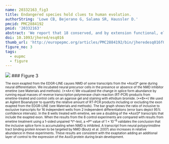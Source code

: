 ```yaml
---
name: 20332163_fig3
title: Endangered species hold clues to human evolution.
authorString: 'Lowe CB, Bejerano G, Salama SR, Haussler D.'
pmcid: PMC2884192
pmid: '20332163'
abstract: 'We report that 18 conserved, and by extension functional, elements in the human genome are the result of retroposon insertions that are evolving under purifying selection in mammals. We show evidence that 1 of the 18 elements regulates the expression of ASXL3 during development by encoding an alternatively spliced exon that causes nonsense-mediated decay of the transcript. The retroposon that gave rise to these functional elements was quickly inactivated in the mammalian ancestor, and all traces of it have been lost due to neutral decay. However, the tuatara has maintained a near-ancestral version of this retroposon in its extant genome, which allows us to connect the 18 human elements to the evolutionary events that created them. We propose that conservation efforts over more than 100 years may not have only prevented the tuatara from going extinct but could have preserved our ability to understand the evolutionary history of functional elements in the human genome. Through simulations, we argue that species with historically low population sizes are more likely to harbor ancient mobile elements for long periods of time and in near-ancestral states, making these species indispensable in understanding the evolutionary origin of functional elements in the human genome.'
doi: 10.1093/jhered/esq016
thumb_url: 'http://europepmc.org/articles/PMC2884192/bin/jheredesq016f03_ht.gif'
figure_no: 3
tags:
  - eupmc
  - figure
---
```

<img src='http://europepmc.org/articles/PMC2884192/bin/jheredesq016f03_ht.jpg' style='max-height: 300px'>
### Figure 3
<p style='font-size: 10px;'>The exon exapted from the EDGR-LINE causes NMD of some transcripts from the *Asxl3* gene during neural differentiation. We incubated neural precursor cells in the presence or absence of the NMD inhibitor emetine (see Materials and methods). (**A**) We visualized the change in splice form abundance by running equal masses of reverse transcription polymerase chain reaction (RT-PCR) products from emetine-treated and control cells on an agarose gel and staining with ethidium bromide. (**B**) We used an Agilent Bioanalyzer to quantify the relative amount of RT-PCR products including or excluding the exon exapted from the EDGR-LINE (see Materials and methods). The bar graph shows the ratio of inclusive to exclusive transcripts for 16 independent wells from 2 independent differentiations (error bars depict 95% confidence intervals). In the 8 wells treated with emetine, we see a doubling of the *Asxl3* transcripts that include the exapted exon. When the results from the 8 control experiments are compared with results from emetine treatment using a 1-sided unpaired *t*-test, a *P* value of 1 × 10<sup>−6</sup> validates the conclusion that the inclusive splice form is accumulating when NMD is inhibited. A transcript from neural polypyrimidline tract binding protein known to be targeted by NMD (<xref ref-type="bibr" rid="bib6">Boutz et al. 2007</xref>) also increases in relative abundance in these experiments. These results are consistent with the exaptation adding an additional layer of control to the expression of the Asxl3 protein during brain development.</p>